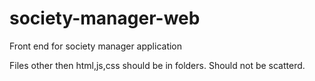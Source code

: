 # society-manager-web
Front end for society manager application

Files other then html,js,css should be in folders. Should not be scatterd.